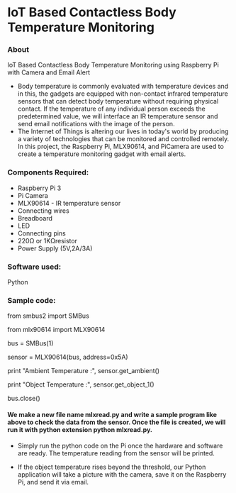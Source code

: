 # IoT Based Contactless Body Temperature Monitoring 
<h3 align="left">About</h3>

IoT Based Contactless Body Temperature Monitoring using Raspberry Pi with Camera and Email Alert

* Body temperature is commonly evaluated with temperature devices and in this, the gadgets are equipped with non-contact infrared temperature sensors that can detect body temperature without requiring physical contact. If the temperature of any individual person exceeds the predetermined value, we will interface an IR temperature sensor and send email notifications with the image of the person. 
* The Internet of Things is altering our lives in today's world by producing a variety of technologies that can be monitored and controlled remotely. In this project, the Raspberry Pi, MLX90614, and PiCamera are used to create a temperature monitoring gadget with email alerts.


<h3 align="left">Components Required: </h3>

* Raspberry Pi 3 
* Pi Camera
* MLX90614 - IR temperature sensor
* Connecting wires
* Breadboard
* LED
* Connecting pins
* 220Ω or 1KΩresistor
* Power Supply (5V,2A/3A)

<h3 align="left"> Software used: </h3>

<body3 align="left"> Python </body3>

<h3 align="left">Sample code: </h3>

from smbus2 import SMBus

from mlx90614 import MLX90614

bus = SMBus(1)

sensor = MLX90614(bus, address=0x5A)

print "Ambient Temperature :", sensor.get_ambient()

print "Object Temperature :", sensor.get_object_1()

bus.close()

<h4 align="left">We make a new file name mlxread.py and write a sample program like above to check the data from the sensor. Once the file is created, we will run it with python extension python mlxread.py.</h4>

* Simply run the python code on the Pi once the hardware and software are ready. The temperature reading from the sensor will be printed.

* If the object temperature rises beyond the threshold, our Python application will take a picture with the camera, save it on the Raspberry Pi, and send it via email.




